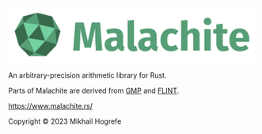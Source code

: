 <img width="500" src="docs/assets/logo-and-name.svg" alt="Logo">

An arbitrary-precision arithmetic library for Rust.

Parts of Malachite are derived from [GMP](https://gmplib.org/) and
[FLINT](https://www.flintlib.org/).

<https://www.malachite.rs/>

Copyright © 2023 Mikhail Hogrefe
